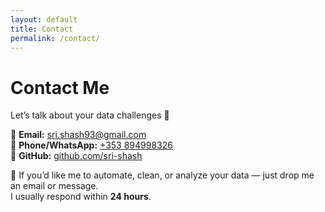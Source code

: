 ```yaml
---
layout: default
title: Contact
permalink: /contact/
---
```


# Contact Me

Let’s talk about your data challenges 🚀  

📧 **Email:** [sri.shash93@gmail.com](mailto:sri.shash93@gmail.com)  
📱 **Phone/WhatsApp:** [+353 894998326](tel:+353894998326)  
💼 **GitHub:** [github.com/sri-shash](https://github.com/sri-shash)  

💬 If you’d like me to automate, clean, or analyze your data — just drop me an email or message.  
I usually respond within **24 hours**.  
